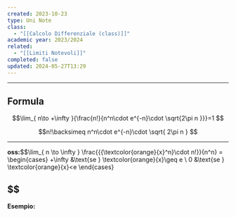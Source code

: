 ```yaml
---
created: 2023-10-23
type: Uni Note
class:
  - "[[Calcolo Differenziale (class)]]"
academic year: 2023/2024
related:
  - "[[Limiti Notevoli]]"
completed: false
updated: 2024-05-27T13:29
---
```

---
## Formula

$$\lim_{ n\to +\infty }{\frac{n!}{n^n\cdot e^{-n}\cdot \sqrt{2\pi n }}}=1 $$

$$n!\backsimeq n^n\cdot e^{-n}\cdot \sqrt{ 2\pi n } $$


---
**oss:**$$\lim_{ n \to \infty }  \frac{{{\textcolor{orange}{x}^n}\cdot n!}}{n^n} =
\begin{cases}
   +\infty &\text{se } \textcolor{orange}{x}\geq e \\
   0 &\text{se } \textcolor{orange}{x}<e
\end{cases}

$$
---
**Esempio:**
